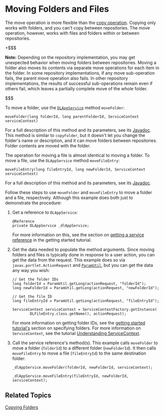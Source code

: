 # Moving Folders and Files [](id=moving-folders-and-files)

The move operation is more flexible than the 
[copy operation](/develop/tutorials/-/knowledge_base/7-1/copying-folders). 
Copying only works with folders, and you can't copy between repositories. 
The move operation, however, works with files and folders within or between 
repositories. 

+$$$

**Note:** Depending on the repository implementation, you may get unexpected 
behavior when moving folders between repositories. Moving a folder also moves 
its contents via separate move operations for each item in the folder. In some
repository implementations, if any move sub-operation fails, the parent move
operation also fails. In other repository implementations, the results of
successful sub-operations remain even if others fail, which leaves a partially
complete move of the whole folder. 

$$$

To move a folder, use the 
[`DLAppService`](@platform-ref@/7.1-latest/javadocs/portal-kernel/com/liferay/document/library/kernel/service/DLAppService.html) 
method `moveFolder`: 

    moveFolder(long folderId, long parentFolderId, ServiceContext serviceContext)

For a full description of this method and its parameters, see its 
[Javadoc](@platform-ref@/7.1-latest/javadocs/portal-kernel/com/liferay/document/library/kernel/service/DLAppService.html#moveFolder-long-long-com.liferay.portal.kernel.service.ServiceContext-). 
This method is similar to `copyFolder`, but it doesn't let you change the
folder's name or description, and it can move folders between repositories.
Folder contents are moved with the folder. 

The operation for moving a file is almost identical to moving a folder. To move 
a file, use the `DLAppService` method `moveFileEntry`: 

    moveFileEntry(long fileEntryId, long newFolderId, ServiceContext serviceContext)

For a full description of this method and its parameters, see its 
[Javadoc](@platform-ref@/7.1-latest/javadocs/portal-kernel/com/liferay/document/library/kernel/service/DLAppService.html#moveFileEntry-long-long-com.liferay.portal.kernel.service.ServiceContext-). 

Follow these steps to use `moveFolder` and `moveFileEntry` to move a folder and
a file, respectively. Although this example does both just to demonstrate the
procedure: 

1.  Get a reference to `DLAppService`: 

        @Reference
        private DLAppService _dlAppService;

    For more information on this, see the section on 
    [getting a service reference](/develop/tutorials/-/knowledge_base/7-1/getting-started-with-the-documents-and-media-api#getting-a-service-reference) 
    in the getting started tutorial. 

2.  Get the data needed to populate the method arguments. Since moving folders 
    and files is typically done in response to a user action, you can get the 
    data from the request. This example does so via 
    `javax.portlet.ActionRequest` and 
    [`ParamUtil`](@platform-ref@/7.1-latest/javadocs/portal-kernel/com/liferay/portal/kernel/util/ParamUtil.html), 
    but you can get the data any way you wish: 

        // Get the folder IDs
        long folderId = ParamUtil.getLong(actionRequest, "folderId");
        long newFolderId = ParamUtil.getLong(actionRequest, "newFolderId");

        // Get the file ID
        long fileEntryId = ParamUtil.getLong(actionRequest, "fileEntryId");

        ServiceContext serviceContext = ServiceContextFactory.getInstance(
                DLFileEntry.class.getName(), actionRequest);

    For more information on getting folder IDs, see the 
    [getting started tutorial's](/develop/tutorials/-/knowledge_base/7-1/getting-started-with-the-documents-and-media-api) 
    section on specifying folders. For more information on `ServiceContext`, see 
    the tutorial 
    [Understanding ServiceContext](/develop/tutorials/-/knowledge_base/7-1/understanding-servicecontext). 

3.  Call the service reference's method(s). This example calls `moveFolder` to 
    move a folder (`folderId`) to a different folder (`newFolderId`). It then 
    calls `moveFileEntry` to move a file (`fileEntryId`) to the same destination 
    folder: 

        _dlAppService.moveFolder(folderId, newFolderId, serviceContext);

        _dlAppService.moveFileEntry(fileEntryId, newFolderId, serviceContext);

## Related Topics [](id=related-topics)

[Copying Folders](/develop/tutorials/-/knowledge_base/7-1/copying-folders)
